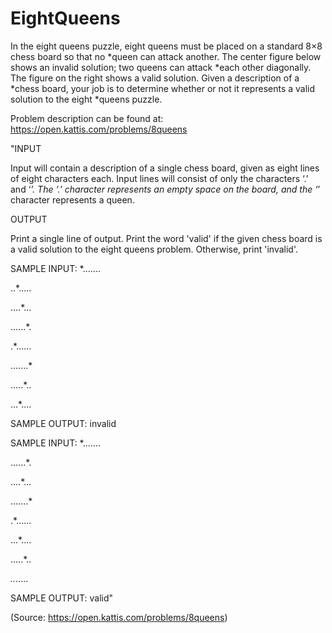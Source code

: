 # EightQueens
In the eight queens puzzle, eight queens must be placed on a standard 8×8 chess board so 
that no  *queen can attack another. The center figure below shows an invalid solution; 
two queens can attack *each other diagonally. The figure on the right shows a valid solution. 
Given a description of a  *chess board, your job is to determine whether or not it represents 
a valid solution to the eight  *queens puzzle.

Problem description can be found at: https://open.kattis.com/problems/8queens

"INPUT

Input will contain a description of a single chess board, given as eight lines of eight characters each. 
Input lines will consist of only the characters ‘.’ and ‘*’. The ‘.’ character represents an empty
space on the board, and the ‘*’ character represents a queen.

OUTPUT

Print a single line of output. Print the word 'valid' if the given chess board is a valid solution to the 
eight queens problem. Otherwise, print 'invalid'. 

SAMPLE INPUT:
*.......

..*.....

....*...

......*.

.*......

.......*

.....*..

...*....

SAMPLE OUTPUT:
invalid

SAMPLE INPUT:
*.......

......*.

....*...

.......*

.*......

...*....

.....*..

*..*.....

SAMPLE OUTPUT:
valid"

(Source: https://open.kattis.com/problems/8queens)
